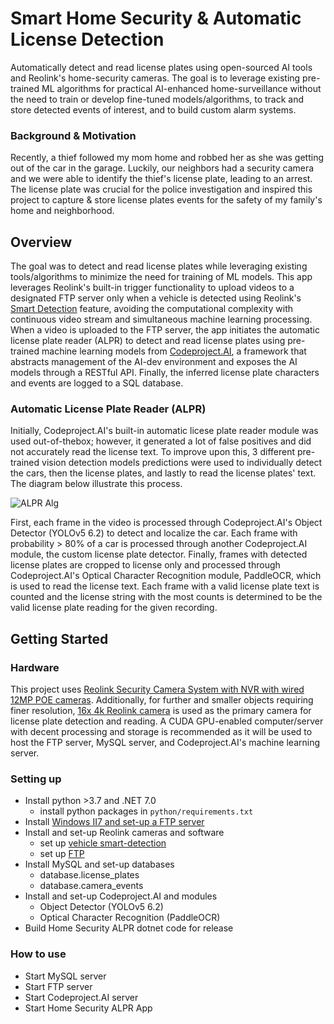 # Smart Home Security & Automatic License Detection
Automatically detect and read license plates using open-sourced AI tools and Reolink's home-security cameras. The goal is to leverage existing pre-trained ML algorithms for practical AI-enhanced home-surveillance without the need to train or develop fine-tuned models/algorithms, to track and store detected events of interest, and to build custom alarm systems.

### Background & Motivation
Recently, a thief followed my mom home and robbed her as she was getting out of the car in the garage. Luckily, our neighbors had a security camera and we were able to identify the thief's license plate, leading to an arrest. The license plate was crucial for the police investigation and inspired this project to capture & store license plates events for the safety of my family's home and neighborhood.

## Overview
The goal was to detect and read license plates while leveraging existing tools/algorithms to minimize the need for training of ML models. This app leverages Reolink's built-in trigger functionality to upload videos to a designated FTP server only when a vehicle is detected using Reolink's [Smart Detection](https://support.reolink.com/hc/en-us/articles/900002812826-Introduction-to-Smart-Detection) feature, avoiding the computational complexity with continuous video stream and simultaneous machine learning processing. When a video is uploaded to the FTP server, the app initiates the automatic license plate reader (ALPR) to detect and read license plates using pre-trained machine learning models from [Codeproject.AI](https://www.codeproject.com/Articles/5322557/CodeProject-AI-Server-AI-the-easy-way), a framework that abstracts management of the AI-dev environment and exposes the AI models through a RESTful API. Finally, the inferred license plate characters and events are logged to a SQL database. 

### Automatic License Plate Reader (ALPR)
Initially, Codeproject.AI's built-in automatic licese plate reader module was used out-of-thebox; however, it generated a lot of false positives and did not accurately read the license text. To improve upon this, 3 different pre-trained vision detection models predictions were used to individually detect the cars, then the license plates, and lastly to read the license plates' text. The diagram below illustrate this process. 

![ALPR Alg](docs/images/alpr_arg.PNG)

First, each frame in the video is processed through Codeproject.AI's Object Detector (YOLOv5 6.2) to detect and localize the car. Each frame with probability > 80% of a car is processed through another Codeproject.AI module, the custom license plate detector. Finally, frames with detected license plates are cropped to license only and processed through Codeproject.AI's Optical Character Recognition module, PaddleOCR, which is used to read the license text. Each frame with a valid license plate text is counted and the license string with the most counts is determined to be the valid license plate reading for the given recording. 

## Getting Started
### Hardware
This project uses [Reolink Security Camera System with NVR with wired 12MP POE cameras](https://store.reolink.com/us/security-camera-systems/). Additionally, for further and smaller objects requiring finer resolution, [16x 4k Reolink camera](https://reolink.com/us/product/rlc-823a-16x/) is used as the primary camera for license plate detection and reading. A CUDA GPU-enabled computer/server with decent processing and storage is recommended as it will be used to host the FTP server, MySQL server, and Codeproject.AI's machine learning server.

### Setting up
- Install python >3.7 and .NET 7.0
    - install python packages in `python/requirements.txt`
- Install [Windows II7 and set-up a FTP server](https://learn.microsoft.com/en-us/iis/publish/using-the-ftp-service/configure-ftp-with-iis-manager-authentication-in-iis-7)
- Install and set-up Reolink cameras and software
    - set up [vehicle smart-detection](https://support.reolink.com/hc/en-us/articles/900002936246-How-to-Set-up-Smart-Person-Detection-Recording-only-via-Reolink-Client/) 
    - set up [FTP](https://support.reolink.com/hc/en-us/articles/900004645323-How-to-Upload-Continuous-Recording-to-FTP-on-POE-NVR-New-UI-/?source=search)
- Install MySQL and set-up databases
    - database.license_plates
    - database.camera_events 
- Install and set-up Codeproject.AI and modules
    - Object Detector (YOLOv5 6.2)
    - Optical Character Recognition (PaddleOCR)
- Build Home Security ALPR dotnet code for release

### How to use
- Start MySQL server
- Start FTP server
- Start Codeproject.AI server
- Start Home Security ALPR App